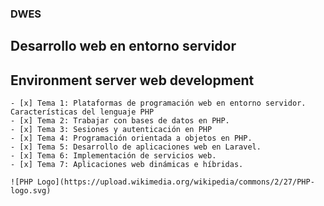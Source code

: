 ### DWES

## Desarrollo web en entorno servidor

## Environment server web development

```
- [x] Tema 1: Plataformas de programación web en entorno servidor. Características del lenguaje PHP
- [x] Tema 2: Trabajar con bases de datos en PHP.
- [x] Tema 3: Sesiones y autenticación en PHP
- [x] Tema 4: Programación orientada a objetos en PHP.
- [x] Tema 5: Desarrollo de aplicaciones web en Laravel.
- [x] Tema 6: Implementación de servicios web.
- [x] Tema 7: Aplicaciones web dinámicas e híbridas.

![PHP Logo](https://upload.wikimedia.org/wikipedia/commons/2/27/PHP-logo.svg)

```
